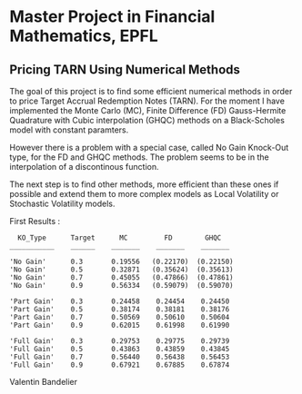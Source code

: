 # Master Project in Financial Mathematics, EPFL
## Pricing TARN Using Numerical Methods
The goal of this project is to find some efficient numerical methods in order to price Target Accrual Redemption Notes (TARN).
For the moment I have implemented the Monte Carlo (MC), Finite Difference (FD) Gauss-Hermite Quadrature with Cubic interpolation (GHQC) methods on a Black-Scholes model with constant paramters.

However there is a problem with a special case, called No Gain Knock-Out type, for the FD and GHQC methods. The problem seems to be in the interpolation of a discontinous function.

The next step is to find other methods, more efficient than these ones if possible and extend them to more complex models as Local Volatility or Stochastic Volatility models.

First Results :

      KO_Type      Target      MC         FD        GHQC  
    ___________    ______    _______    _______    _______

    'No Gain'      0.3       0.19556   (0.22170)  (0.22150)
    'No Gain'      0.5       0.32871   (0.35624)  (0.35613)
    'No Gain'      0.7       0.45055   (0.47866)  (0.47861)
    'No Gain'      0.9       0.56334   (0.59079)  (0.59070)
    
    'Part Gain'    0.3       0.24458    0.24454    0.24450
    'Part Gain'    0.5       0.38174    0.38181    0.38176
    'Part Gain'    0.7       0.50569    0.50610    0.50604
    'Part Gain'    0.9       0.62015    0.61998    0.61990
    
    'Full Gain'    0.3       0.29753    0.29775    0.29739
    'Full Gain'    0.5       0.43863    0.43859    0.43845
    'Full Gain'    0.7       0.56440    0.56438    0.56453
    'Full Gain'    0.9       0.67921    0.67885    0.67874

Valentin Bandelier
